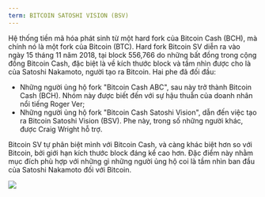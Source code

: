 ```yaml
---
term: BITCOIN SATOSHI VISION (BSV)
---
```


Hệ thống tiền mã hóa phát sinh từ một hard fork của Bitcoin Cash (BCH), mà chính nó là một fork của Bitcoin (BTC). Hard fork Bitcoin SV diễn ra vào ngày 15 tháng 11 năm 2018, tại block 556,766 do những bất đồng trong cộng đồng Bitcoin Cash, đặc biệt là về kích thước block và tầm nhìn được cho là của Satoshi Nakamoto, người tạo ra Bitcoin. Hai phe đã đối đầu:
* Những người ủng hộ fork "Bitcoin Cash ABC", sau này trở thành Bitcoin Cash (BCH). Nhóm này được biết đến với sự hậu thuẫn của doanh nhân nổi tiếng Roger Ver;
* Những người ủng hộ fork "Bitcoin Cash Satoshi Vision", dẫn đến việc tạo ra Bitcoin Satoshi Vision (BSV). Phe này, trong số những người khác, được Craig Wright hỗ trợ.

Bitcoin SV tự phân biệt mình với Bitcoin Cash, và càng khác biệt hơn so với Bitcoin, bởi giới hạn kích thước block đáng kể cao hơn. Đặc điểm này nhằm mục đích phù hợp với những gì những người ủng hộ coi là tầm nhìn ban đầu của Satoshi Nakamoto đối với Bitcoin.

![](../../dictionnaire/assets/50.png)